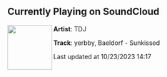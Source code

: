 ## Currently Playing on SoundCloud

[<img align="left" width="100" src="https://i1.sndcdn.com/artworks-e1P8qAYBJtSe7bZY-0Vly7Q-t500x500.jpg">](https://soundcloud.com/teedeejayyy/sunkissed?in=saxurn/sets/walks/)

**Artist**: TDJ 

**Track**: yerbby, Baeldorf - Sunkissed

Last updated at 10/23/2023 14:17
